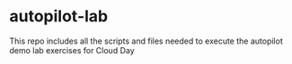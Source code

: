 # autopilot-lab
This repo includes all the scripts and files needed to execute the autopilot demo lab exercises for Cloud Day 
